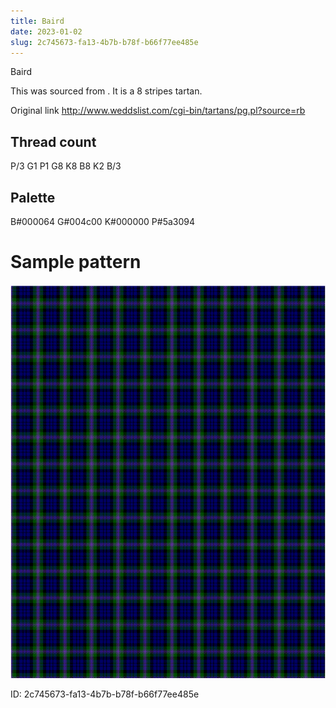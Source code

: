 ```yaml
---
title: Baird
date: 2023-01-02
slug: 2c745673-fa13-4b7b-b78f-b66f77ee485e
---
```

Baird

This was sourced from <no value>.  It is a 8 stripes tartan.

Original link http://www.weddslist.com/cgi-bin/tartans/pg.pl?source=rb

## Thread count
P/3 G1 P1 G8 K8 B8 K2 B/3

## Palette
B#000064 G#004c00 K#000000 P#5a3094

# Sample pattern

![Tartan detail](tartan.png "P/3 G1 P1 G8 K8 B8 K2 B/3 tartan")

ID: 2c745673-fa13-4b7b-b78f-b66f77ee485e